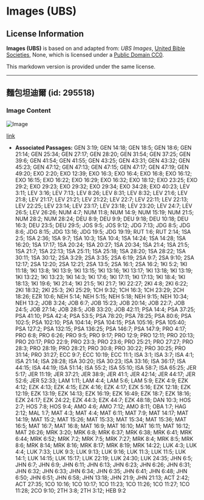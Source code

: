 # Images (UBS)

## License Information

**Images (UBS)** is based on and adapted from: _UBS Images_, [United Bible Societies](https://unitedbiblesocieties.org/), None, which is licensed under a [Public Domain CC0](https://creativecommons.org/public-domain/cc0/).

This markdown version is provided under the same license.



--------------------------------

## 麵包坦迪爾 (id: 295518)

### Image Content

![Image](https://cdn.aquifer.bible/aquifer-content/resources/Media/WEB-0527_bread_tandir.jpg)

[link](https://cdn.aquifer.bible/aquifer-content/resources/Media/WEB-0527_bread_tandir.jpg)

* **Associated Passages:** GEN 3:19; GEN 14:18; GEN 18:5; GEN 18:6; GEN 21:14; GEN 25:34; GEN 27:17; GEN 28:20; GEN 31:54; GEN 37:25; GEN 39:6; GEN 41:54; GEN 41:55; GEN 43:25; GEN 43:31; GEN 43:32; GEN 45:23; GEN 47:12; GEN 47:13; GEN 47:15; GEN 47:17; GEN 47:19; GEN 49:20; EXO 2:20; EXO 12:39; EXO 16:3; EXO 16:4; EXO 16:8; EXO 16:12; EXO 16:15; EXO 16:22; EXO 16:29; EXO 16:32; EXO 18:12; EXO 23:25; EXO 29:2; EXO 29:23; EXO 29:32; EXO 29:34; EXO 34:28; EXO 40:23; LEV 3:11; LEV 3:16; LEV 7:13; LEV 8:26; LEV 8:31; LEV 8:32; LEV 21:6; LEV 21:8; LEV 21:17; LEV 21:21; LEV 21:22; LEV 22:7; LEV 22:11; LEV 22:13; LEV 22:25; LEV 23:14; LEV 23:17; LEV 23:18; LEV 23:20; LEV 24:7; LEV 26:5; LEV 26:26; NUM 4:7; NUM 11:8; NUM 14:9; NUM 15:19; NUM 21:5; NUM 28:2; NUM 28:24; DEU 8:9; DEU 9:9; DEU 9:18; DEU 10:18; DEU 16:3; DEU 23:5; DEU 29:5; JOS 9:5; JOS 9:12; JDG 7:13; JDG 8:5; JDG 8:6; JDG 8:15; JDG 13:16; JDG 19:5; JDG 19:19; RUT 1:6; RUT 2:14; 1SA 2:5; 1SA 2:36; 1SA 9:7; 1SA 10:3; 1SA 10:4; 1SA 14:24; 1SA 14:28; 1SA 16:20; 1SA 17:17; 1SA 20:24; 1SA 20:27; 1SA 20:34; 1SA 21:4; 1SA 21:5; 1SA 21:7; 1SA 22:13; 1SA 25:11; 1SA 25:18; 1SA 28:20; 1SA 28:22; 1SA 30:11; 1SA 30:12; 2SA 3:29; 2SA 3:35; 2SA 6:19; 2SA 9:7; 2SA 9:10; 2SA 12:17; 2SA 12:20; 2SA 12:21; 2SA 13:5; 2SA 16:1; 2SA 16:2; 1KI 5:2; 1KI 11:18; 1KI 13:8; 1KI 13:9; 1KI 13:15; 1KI 13:16; 1KI 13:17; 1KI 13:18; 1KI 13:19; 1KI 13:22; 1KI 13:23; 1KI 14:3; 1KI 17:6; 1KI 17:11; 1KI 17:13; 1KI 18:4; 1KI 18:13; 1KI 19:6; 1KI 21:4; 1KI 21:5; 1KI 21:7; 1KI 22:27; 2KI 4:8; 2KI 6:22; 2KI 18:32; 2KI 25:3; 2KI 25:29; 1CH 9:32; 1CH 16:3; 1CH 23:29; 2CH 18:26; EZR 10:6; NEH 5:14; NEH 5:15; NEH 5:18; NEH 9:15; NEH 10:34; NEH 13:2; JOB 3:24; JOB 6:7; JOB 15:23; JOB 20:14; JOB 22:7; JOB 24:5; JOB 27:14; JOB 28:5; JOB 33:20; JOB 42:11; PSA 14:4; PSA 37:25; PSA 41:10; PSA 42:4; PSA 53:5; PSA 78:20; PSA 78:25; PSA 80:6; PSA 102:5; PSA 102:10; PSA 104:14; PSA 104:15; PSA 105:16; PSA 105:40; PSA 127:2; PSA 132:15; PSA 136:25; PSA 146:7; PSA 147:9; PRO 4:17; PRO 6:8; PRO 6:26; PRO 9:5; PRO 9:17; PRO 12:9; PRO 12:11; PRO 20:13; PRO 20:17; PRO 22:9; PRO 23:3; PRO 23:6; PRO 25:21; PRO 27:27; PRO 28:3; PRO 28:19; PRO 28:21; PRO 30:8; PRO 30:22; PRO 30:25; PRO 31:14; PRO 31:27; ECC 9:7; ECC 10:19; ECC 11:1; ISA 3:1; ISA 3:7; ISA 4:1; ISA 21:14; ISA 28:28; ISA 30:20; ISA 30:23; ISA 33:16; ISA 36:17; ISA 44:15; ISA 44:19; ISA 51:14; ISA 55:2; ISA 55:10; ISA 58:7; ISA 65:25; JER 5:17; JER 11:19; JER 37:21; JER 38:9; JER 41:1; JER 42:14; JER 44:17; JER 52:6; JER 52:33; LAM 1:11; LAM 4:4; LAM 5:6; LAM 5:9; EZK 4:9; EZK 4:12; EZK 4:13; EZK 4:15; EZK 4:16; EZK 4:17; EZK 5:16; EZK 12:18; EZK 12:19; EZK 13:19; EZK 14:13; EZK 16:19; EZK 16:49; EZK 18:7; EZK 18:16; EZK 24:17; EZK 24:22; EZK 44:3; EZK 44:7; EZK 48:18; DAN 10:3; HOS 2:7; HOS 7:8; HOS 9:4; AMO 4:6; AMO 7:12; AMO 8:11; OBA 1:7; HAG 2:12; MAL 1:7; MAT 4:3; MAT 4:4; MAT 6:11; MAT 7:9; MAT 14:17; MAT 14:19; MAT 15:2; MAT 15:26; MAT 15:33; MAT 15:34; MAT 15:36; MAT 16:5; MAT 16:7; MAT 16:8; MAT 16:9; MAT 16:10; MAT 16:11; MAT 16:12; MAT 26:26; MRK 3:20; MRK 6:8; MRK 6:37; MRK 6:38; MRK 6:41; MRK 6:44; MRK 6:52; MRK 7:2; MRK 7:5; MRK 7:27; MRK 8:4; MRK 8:5; MRK 8:6; MRK 8:14; MRK 8:16; MRK 8:17; MRK 8:19; MRK 14:22; LUK 4:3; LUK 4:4; LUK 7:33; LUK 9:3; LUK 9:13; LUK 9:16; LUK 11:3; LUK 11:5; LUK 14:1; LUK 14:15; LUK 15:17; LUK 22:19; LUK 24:30; LUK 24:35; JHN 6:5; JHN 6:7; JHN 6:9; JHN 6:11; JHN 6:13; JHN 6:23; JHN 6:26; JHN 6:31; JHN 6:32; JHN 6:33; JHN 6:34; JHN 6:35; JHN 6:41; JHN 6:48; JHN 6:50; JHN 6:51; JHN 6:58; JHN 13:18; JHN 21:9; JHN 21:13; ACT 2:42; ACT 27:35; 1CO 10:16; 1CO 10:17; 1CO 11:23; 1CO 11:26; 1CO 11:27; 1CO 11:28; 2CO 9:10; 2TH 3:8; 2TH 3:12; HEB 9:2

